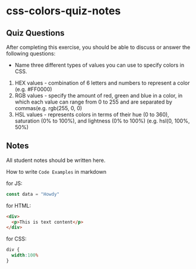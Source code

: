 # css-colors-quiz-notes

## Quiz Questions

After completing this exercise, you should be able to discuss or answer the following questions:

- Name three different types of values you can use to specify colors in CSS.
1. HEX values - combination of 6 letters and numbers to represent a color (e.g. #FF0000)
2. RGB values - specify the amount of red, green and blue in a color, in which each value can range from 0 to 255 and are separated by commas(e.g. rgb(255, 0, 0)
3. HSL values - represents colors in terms of their hue (0 to 360), saturation (0% to 100%), and lightness (0% to 100%) (e.g. hsl(0, 100%, 50%)


## Notes

All student notes should be written here.


How to write `Code Examples` in markdown

for JS:
```javascript
const data = "Howdy"
```

for HTML:
```html
<div>
  <p>This is text content</p>
</div>
```

for CSS:
```css
div {
  width:100%
}
```
